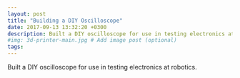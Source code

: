 ```yaml
---
layout: post
title: "Building a DIY Oscilloscope"
date: 2017-09-13 13:32:20 +0300
description: Built a DIY oscilloscope for use in testing electronics at robotics.  # Add post description (optional)
#img: 3d-printer-main.jpg # Add image post (optional)
tags:
---
```


Built a DIY oscilloscope for use in testing electronics at robotics.